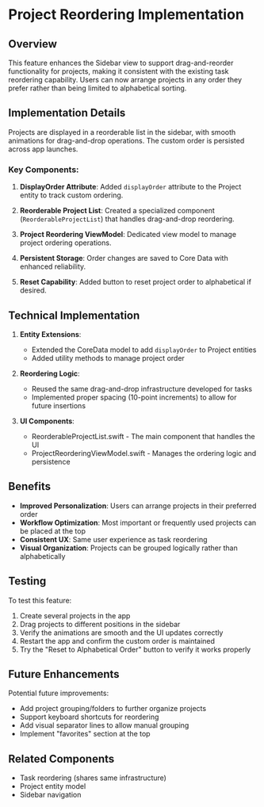 # Project Reordering Implementation

## Overview

This feature enhances the Sidebar view to support drag-and-reorder functionality for projects, making it consistent with the existing task reordering capability. Users can now arrange projects in any order they prefer rather than being limited to alphabetical sorting.

## Implementation Details

Projects are displayed in a reorderable list in the sidebar, with smooth animations for drag-and-drop operations. The custom order is persisted across app launches.

### Key Components:

1. **DisplayOrder Attribute**: Added `displayOrder` attribute to the Project entity to track custom ordering.

2. **Reorderable Project List**: Created a specialized component (`ReorderableProjectList`) that handles drag-and-drop reordering.

3. **Project Reordering ViewModel**: Dedicated view model to manage project ordering operations.

4. **Persistent Storage**: Order changes are saved to Core Data with enhanced reliability.

5. **Reset Capability**: Added button to reset project order to alphabetical if desired.

## Technical Implementation

1. **Entity Extensions**:
   - Extended the CoreData model to add `displayOrder` to Project entities
   - Added utility methods to manage project order

2. **Reordering Logic**:
   - Reused the same drag-and-drop infrastructure developed for tasks
   - Implemented proper spacing (10-point increments) to allow for future insertions

3. **UI Components**:
   - ReorderableProjectList.swift - The main component that handles the UI
   - ProjectReorderingViewModel.swift - Manages the ordering logic and persistence

## Benefits

- **Improved Personalization**: Users can arrange projects in their preferred order
- **Workflow Optimization**: Most important or frequently used projects can be placed at the top
- **Consistent UX**: Same user experience as task reordering
- **Visual Organization**: Projects can be grouped logically rather than alphabetically

## Testing

To test this feature:

1. Create several projects in the app
2. Drag projects to different positions in the sidebar
3. Verify the animations are smooth and the UI updates correctly
4. Restart the app and confirm the custom order is maintained
5. Try the "Reset to Alphabetical Order" button to verify it works properly

## Future Enhancements

Potential future improvements:

- Add project grouping/folders to further organize projects
- Support keyboard shortcuts for reordering
- Add visual separator lines to allow manual grouping
- Implement "favorites" section at the top

## Related Components

- Task reordering (shares same infrastructure)
- Project entity model
- Sidebar navigation
